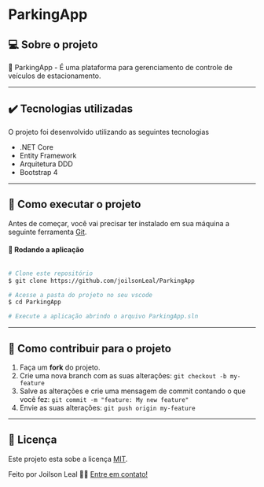 # ParkingApp

## 💻 Sobre o projeto

🏫 ParkingApp - É uma plataforma para gerenciamento de controle de veículos de estacionamento.

---

## ✔️ Tecnologias utilizadas

O projeto foi desenvolvido utilizando as seguintes tecnologias

- .NET Core
- Entity Framework
- Arquitetura DDD
- Bootstrap 4

---

## 🚀 Como executar o projeto

Antes de começar, você vai precisar ter instalado em sua máquina a seguinte ferramenta
[Git](https://git-scm.com). 

#### 🧭 Rodando a aplicação

```bash

# Clone este repositório
$ git clone https://github.com/joilsonLeal/ParkingApp

# Acesse a pasta do projeto no seu vscode
$ cd ParkingApp

# Execute a aplicação abrindo o arquivo ParkingApp.sln

```

---

## 💪 Como contribuir para o projeto

1. Faça um **fork** do projeto.
2. Crie uma nova branch com as suas alterações: `git checkout -b my-feature`
3. Salve as alterações e crie uma mensagem de commit contando o que você fez: `git commit -m "feature: My new feature"`
4. Envie as suas alterações: `git push origin my-feature`

---

## 📝 Licença

Este projeto esta sobe a licença [MIT](./LICENSE.md).

Feito por Joilson Leal 👋🏻 [Entre em contato!](https://www.linkedin.com/in/joilsonleal/)
